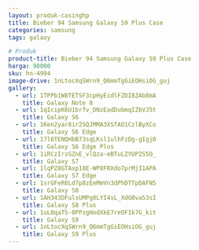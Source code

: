 ```yaml
---
layout: produk-casinghp
title: Bieber 94 Samsung Galaxy S9 Plus Case
categories: samsung
tags: galaxy

# Produk
product-title: Bieber 94 Samsung Galaxy S9 Plus Case
harga: 90000
sku: hn-4994
image-drive: 1nLtocXqSWrn9_Q6mmTgGiEOHsiOG_guj
gallery:
  - url: 1TPPb1W8TETSF3cpHyEidlFZDI8ZAb8mA
    title: Galaxy Note 8
  - url: 1qIcipK6U1brfv_DNzEadDubmqIZbVJ5t
    title: Galaxy S6
  - url: 1Ken2yar8ir2SQJMMA3XSfAO1CzlByXCo
    title: Galaxy S6 Edge
  - url: 17l6TENQHbB73sqLKsl1ulhFzDg-gIgj0
    title: Galaxy S6 Edge Plus
  - url: 1iRCzIrzGZnE_vlQza-eBTuLZYUP2S5O_
    title: Galaxy S7
  - url: 1lqPZ8GTAxp18E-WP8FRXdo7prMjI1APA
    title: Galaxy S7 Edge
  - url: 1srGFeR6Ld7p8zEeMmVn3dPhDTTpDAFN5
    title: Galaxy S8
  - url: 1AH343DFulsUMPg0LYI4sL_XdG0va53sI
    title: Galaxy S8 Plus
  - url: 1uL0qaTS-0PPzgHodXkE7reOF1k7G_kit
    title: Galaxy S9
  - url: 1nLtocXqSWrn9_Q6mmTgGiEOHsiOG_guj
    title: Galaxy S9 Plus
---
```

